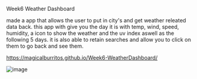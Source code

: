 
Week6 Weather Dashboard

made a app that allows the user to put in city's and get weather releated data back.
this app with give you the day it is with temp, wind, speed, humidity, a icon to show the weather and the uv index aswell as the following 5 days. 
it is also able to retain searches and allow you to click on them to go back and see them.


https://magicalburritos.github.io/Week6-WeatherDashboard/


![image](https://user-images.githubusercontent.com/91814720/145750266-1289ace0-b5dc-4e9d-9148-0b0830508ba0.png)


